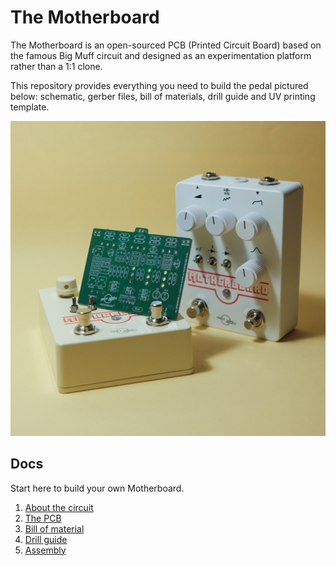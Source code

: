 The Motherboard
==================

The Motherboard is an open-sourced PCB (Printed Circuit Board) based on the famous Big Muff circuit and designed as an experimentation platform rather than a 1:1 clone.

This repository provides everything you need to build the pedal pictured below: schematic, gerber files, bill of materials, drill guide and UV printing template.

![](docs/images/motherboard-packshot.jpg)

## Docs
Start here to build your own Motherboard.
1. [About the circuit](/docs/1_About_the_circuit.md)
2. [The PCB](/docs/2_Get_the_pcb.md)
3. [Bill of material](/docs/3_Get_the_parts.md)
4. [Drill guide](/docs/4_Drill_the_enclosure.md)
5. [Assembly](/docs/5_Assembly.md)
